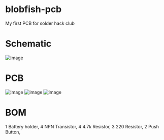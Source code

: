 # blobfish-pcb
My first PCB for solder hack club

# Schematic
![image](https://github.com/user-attachments/assets/a882e901-6668-4c9b-b9bf-66fe21725132)

# PCB
![image](https://github.com/user-attachments/assets/61ce4ca7-c093-46a4-a7c4-86f972f6d45c)
![image](https://github.com/user-attachments/assets/b9e14e7e-59a1-44d8-82f2-4b49b9e0e460)
![image](https://github.com/user-attachments/assets/431f8bd6-57d4-4abf-b380-b3f9991e78e4)

# BOM
1 Battery holder, 
4 NPN Transistor, 
4 4.7k Resistor, 
3 220 Resistor, 
2 Push Button, 
